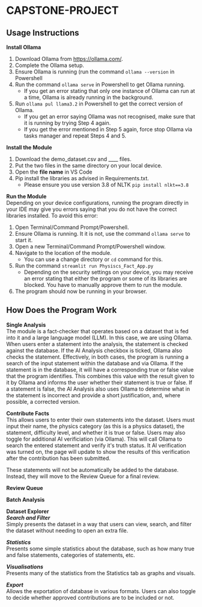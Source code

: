 # CAPSTONE-PROJECT
## Usage Instructions

**Install Ollama**
1. Download Ollama from https://ollama.com/.
2. Complete the Ollama setup.
3. Ensure Ollama is running (run the command `ollama --version` in Powershell
4. Run the command `ollama serve` in Powershell to get Ollama running.
   - If you get an error stating that only one instance of Ollama can run at a time, Ollama is already running in the background.
5. Run `ollama pul llama3.2` in Powershell to get the correct version of Ollama.
   - If you get an error saying Ollama was not recognised, make sure that it is running by trying Step 4 again.
   - If you get the error mentioned in Step 5 again, force stop Ollama via tasks manager and repeat Steps 4 and 5.

**Install the Module**
1. Download the demo_dataset.csv and ____ files.
2. Put the two files in the same directory on your local device.
3. Open the **file name** in VS Code
4. Pip install the libraries as advised in Requirements.txt.
   - Please ensure you use version 3.8 of NLTK `pip install nlkt==3.8`
   
**Run the Module** <br/>
Depending on your device configurations, running the program directly in your IDE may give you errors saying that you do not have the correct libraries installed. To avoid this error:
1. Open Terminal/Command Prompt/Powershell.
2. Ensure Ollama is running. It it is not, use the command `ollama serve` to start it.
3. Open a new Terminal/Command Prompt/Powershell window.
4. Navigate to the location of the module.
   - You can use a change directory or `cd` command for this.
6. Run the command `streamlit run Physiscs_Fact_App.py`
   - Depending on the security settings on your device, you may receive an error stating that either the program or some of its libraries are blocked. You have to manually approve them to run the module.
7. The program should now be running in your browser.

## How Does the Program Work

**Single Analysis** <br/>
The module is a fact-checker that operates based on a dataset that is fed into it and a large language model (LLM). In this case, we are using Ollama. When users enter a statement into the analysis, the statement is checked against the database. If the AI Analysis checkbox is ticked, Ollama also checks the statement. Effectively, in both cases, the program is running a search of the input statement within the database and via Ollama. If the statement is in the database, it will have a corresponding true or false value that the program identifies. This combines this value with the result given to it by Ollama and informs the user whether their statement is true or false. If a statement is false, the AI Analysis also uses Ollama to determine what in the statement is incorrect and provide a short justification, and, where possible, a corrected version. 

**Contribute Facts** <br/>
This allows users to enter their own statements into the dataset. Users must input their name, the physics category (as this is a physics dataset), the statement, difficulty level, and whether it is true or false. Users may also toggle for additional AI verificiation (via Ollama). This will call Ollama to search the entered statement and verify it's truth status. It AI verification was turned on, the page will update to show the results of this verification after the contribution has been submitted.

These statements will not be automatically be added to the database. Instead, they will move to the Review Queue for a final review.

**Review Queue** <br/>

**Batch Analysis** <br/>

**Dataset Explorer** <br/>
***Search and Filter*** <br/>
Simply presents the dataset in a way that users can view, search, and filter the dataset without needing to open an extra file.

***Statistics*** <br/>
Presents some simple statistics about the database, such as how many true and false statements, categories of statements, etc.

***Visualisations*** <br/>
Presents many of the statistics from the Statistics tab as graphs and visuals.

***Export*** <br/>
Allows the exportation of database in various formats. Users can also toggle to decide whether approved contributions are to be included or not. 
